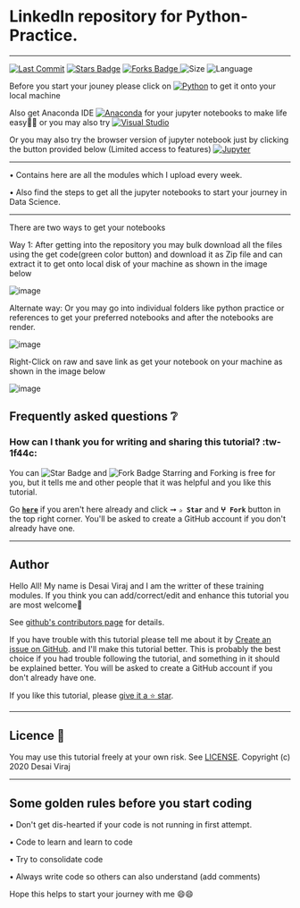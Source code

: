 # LinkedIn repository for Python-Practice.

------------


<p align="left">
<a href="https://github.com/virajdesai0309/Python-Practice"><img src="https://img.shields.io/static/v1?logo=github&label=Originator&message=virajdesai0309&color=ff3300" alt="Last Commit"/></a>
<a href="https://github.com/virajdesai0309/Python-Practice/stargazers"><img src="https://img.shields.io/github/stars/virajdesai0309/Python-Practice.svg?colorB=1a53ff" alt="Stars Badge"/></a>
<a href="https://github.com/virajdesai0309/Python-Practice/network/members"><img src="https://img.shields.io/github/forks/virajdesai0309/Python-Practice" alt="Forks Badge"/> </a>
<img src="https://img.shields.io/github/repo-size/virajdesai0309/Python-Practice.svg?colorB=CC66FF&style=flat" alt="Size"/>
<img src="https://img.shields.io/github/languages/top/virajdesai0309/Python-Practice.svg?colorB=996600&style=flat" alt="Language"/></a>

Before you start your jouney please click on [![Python](https://img.shields.io/badge/Python-3776AB?style=flat&logo=python&logoColor=yellow)](https://www.python.org/downloads/) to get it onto your local machine

Also get Anaconda IDE [![Anaconda](https://img.shields.io/badge/Anaconda-44A833.svg?&style=flate&logo=anaconda&logoColor=white)](https://www.anaconda.com/products/individual) for your jupyter notebooks to make life easy🐍🐍 or you may also try [![Visual Studio](https://img.shields.io/badge/Visual_Studio-5C2D91.svg?&style=flate&logo=VisualStudio&logoColor=white)](https://visualstudio.microsoft.com/downloads/)

Or you may also try the browser version of jupyter notebook just by clicking the button provided below (Limited access to features) [![Jupyter](https://img.shields.io/badge/Jupyter-F37626.svg?&style=flate&logo=Jupyter&logoColor=white)](https://jupyter.org/)


------------


• Contains here are all the modules which I upload every week.

• Also find the steps to get all the jupyter notebooks to start your journey in Data Science.

------------


There are two ways to get your notebooks 

Way 1: After getting into the repository you may bulk download all the files using the get code(green color button) and download it as Zip file and can extract it to get onto local disk of your machine as shown in the image below

![image](https://user-images.githubusercontent.com/87890409/173847715-0290ca05-5ae6-4a2b-a364-b6d5a35e5e4e.png)

Alternate way: Or you may go into individual folders like python practice or references to get your preferred notebooks and after the notebooks are render. 

![image](https://user-images.githubusercontent.com/87890409/173849187-03575e2c-9e90-46ee-ab51-edb6c9ed207a.png)

Right-Click on raw and save link as get your notebook on your machine as shown in the image below

![image](https://user-images.githubusercontent.com/87890409/173848255-4fa15ed1-5672-4fc6-95ff-d4cb1e5c427e.png)

## Frequently asked questions ❔

### How can I thank you for writing and sharing this tutorial? :tw-1f44c:

You can <img src="https://img.shields.io/static/v1?label=%E2%AD%90 Star &message=if%20useful&style=style=flat&color=blue" alt="Star Badge"/> and <img src="https://img.shields.io/static/v1?label=%E2%B5%96 Fork &message=if%20useful&style=style=flat&color=blue" alt="Fork Badge"/> Starring and Forking is free for you, but it tells me and other people that it was helpful and you like this tutorial.

Go [**`here`**](https://github.com/virajdesai0309/Python-Practice) if you aren't here already and click ➞ **`✰ Star`** and **`ⵖ Fork`** button in the top right corner. You'll be asked to create a GitHub account if you don't already have one.

---

## Author

Hello All! My name is Desai Viraj and I am the writter of these training modules. If you think you can add/correct/edit and enhance this tutorial you are most welcome🙏

See [github's contributors page](https://github.com/virajdesai0309/Python-Practice/graphs/contributors) for details.

If you have trouble with this tutorial please tell me about it by [Create an issue on GitHub](https://github.com/virajdesai0309/Python-Practice/issues/new). and I'll make this tutorial better. This is probably the best choice if you had trouble following the tutorial, and something in it should be explained better. You will be asked to create a GitHub account if you don't already have one.

If you like this tutorial, please [give it a ⭐ star](https://github.com/virajdesai0309/Python-Practice).

------------

## Licence 📜

You may use this tutorial freely at your own risk. See [LICENSE](./LICENSE).
Copyright (c) 2020 Desai Viraj

------------


## Some golden rules before you start coding
• Don't get dis-hearted if your code is not running in first attempt.

• Code to learn and learn to code

• Try to consolidate code

• Always write code so others can also understand (add comments)

Hope this helps to start your journey with me 😄😄
